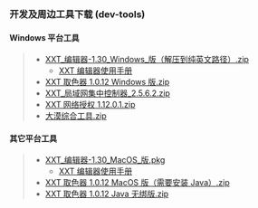 ### 开发及周边工具下载 (dev-tools)


#### Windows 平台工具
> - [XXT_编辑器-1.30_Windows_版（解压到纯英文路径）.zip](http://static.zybuluo.com/xxtouch/kv13npoil9xafa3srcfcc0hm/XXT_%E7%BC%96%E8%BE%91%E5%99%A8-1.30_Windows_%E7%89%88%EF%BC%88%E8%A7%A3%E5%8E%8B%E5%88%B0%E7%BA%AF%E8%8B%B1%E6%96%87%E8%B7%AF%E5%BE%84%EF%BC%89.zip)
>   - [XXT 编辑器使用手册](https://www.zybuluo.com/xxtouch/note/956545)
> - [XXT 取色器 1.0.12 Windows 版.zip](http://xxtouch.oss-cn-shanghai.aliyuncs.com/XXTouch%E7%94%B5%E8%84%91%E7%AB%AF%E5%B7%A5%E5%85%B7%E9%9B%86/XXT%20%E5%8F%96%E8%89%B2%E5%99%A8%201.0.12%20Windows%20%E7%89%88.zip)
> - [XXT_局域网集中控制器_2.5.6.2.zip](http://static.zybuluo.com/xxtouch/qzhr7or5b6oon5isbaav2dxp/XXT_%E5%B1%80%E5%9F%9F%E7%BD%91%E9%9B%86%E4%B8%AD%E6%8E%A7%E5%88%B6%E5%99%A8_2.5.6.2.zip)
> - [XXT 网络授权 1.12.0.1.zip](http://static.zybuluo.com/xxtouch/lxhbvpm1d123y0mhwps3fpl7/XXT%20%E7%BD%91%E7%BB%9C%E6%8E%88%E6%9D%83%201.12.0.1.zip)
> - [大漠综合工具.zip](http://static.zybuluo.com/xxtouch/yv2hetf34597w9m25aetw7sa/%E5%A4%A7%E6%BC%A0%E7%BB%BC%E5%90%88%E5%B7%A5%E5%85%B7.zip)


#### 其它平台工具
> - [XXT_编辑器-1.30_MacOS_版.pkg](http://static.zybuluo.com/xxtouch/1i0d3kgenycwijxg81iycfkd/XXT_%E7%BC%96%E8%BE%91%E5%99%A8-1.30_MacOS_%E7%89%88.pkg)
>   - [XXT 编辑器使用手册](https://www.zybuluo.com/xxtouch/note/956545)
> - [XXT 取色器 1.0.12 MacOS 版（需要安装 Java）.zip](http://static.zybuluo.com/xxtouch/ga7c9j9u599z1zc4b8ct9bcv/XXT%20%E5%8F%96%E8%89%B2%E5%99%A8%201.0.12%20MacOS%20%E7%89%88%EF%BC%88%E9%9C%80%E8%A6%81%E5%AE%89%E8%A3%85%20Java%EF%BC%89.zip)
> - [XXT 取色器 1.0.12 Java 无绑版.zip](http://static.zybuluo.com/xxtouch/hoaoqgzr8twdlu34h9xmmjyd/XXT%20%E5%8F%96%E8%89%B2%E5%99%A8%201.0.12%20Java%20%E6%97%A0%E7%BB%91%E7%89%88.zip)


